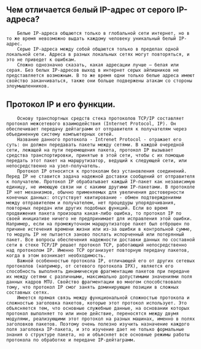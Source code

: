 ## Чем отличается белый IP-адрес от серого IP-адреса?

        Белые IP-адреса общаются только в глобальной сети интернет, но в то же время невозможно выдать каждому человеку уникальный белый IP-адрес.
        Серые IP-адреса между собой общаются только в пределах одной локальной сети. Адреса в разных локальных сетях могут повторяться, и это не приведет к ошибкам. 
        Сложно однозначно сказать, какая адресации лучше — белая или серая. Без белых IP-адресов выход в интернет серых айпишников не представляется возможным. В то же время одни только белые адреса имеют свойство заканчиваться, также они больше подвержены атакам со стороны злоумышленников. 
## Протокол IP и его функции.
        Основу транспортных средств стека протоколов TCP/IP составляет протокол межсетевого взаимодействия (Internet Protocol, IP). Он обеспечивает передачу дейтаграмм от отправителя к получателям через объединенную систему компьютерных сетей.
        Название данного протокола - Intrenet Protocol - отражает его суть: он должен передавать пакеты между сетями. В каждой очередной сети, лежащей на пути перемещения пакета, протокол IP вызывает средства транспортировки, принятые в этой сети, чтобы с их помощью передать этот пакет на маршрутизатор, ведущий к следующей сети, или непосредственно на узел-получатель.
        Протокол IP относится к протоколам без установления соединений. Перед IP не ставится задача надежной доставки сообщений от отправителя к получателю. Протокол IP обрабатывает каждый IP-пакет как независимую единицу, не имеющую связи ни с какими другими IP-пакетами. В протоколе IP нет механизмов, обычно применяемых для увеличения достоверности конечных данных: отсутствует квитирование - обмен подтверждениями между отправителем и получателем, нет процедуры упорядочивания, повторных передач или других подобных функций. Если во время продвижения пакета произошла какая-либо ошибка, то протокол IP по своей инициативе ничего не предпринимает для исправления этой ошибки. Например, если на промежуточном маршрутизаторе пакет был отброшен по причине истечения времени жизни или из-за ошибки в контрольной сумме, то модуль IP не пытается заново послать испорченный или потерянный пакет. Все вопросы обеспечения надежности доставки данных по составной сети в стеке TCP/IP решает протокол TCP, работающий непосредственно над протоколом IP. Именно TCP организует повторную передачу пакетов, когда в этом возникает необходимость.
        Важной особенностью протокола IP, отличающей его от других сетевых протоколов (например, от сетевого протокола IPX), является его способность выполнять динамическую фрагментацию пакетов при передаче их между сетями с различными, максимально допустимыми значениями поля данных кадров MTU. Свойство фрагментации во многом способствовало тому, что протокол IP смог занять доминирующие позиции в сложных составных сетях.
        Имеется прямая связь между функциональной сложностью протокола и сложностью заголовка пакетов, которые этот протокол использует. Это объясняется тем, что основные служебные данные, на основании которых протокол выполняет то или иное действие, переносятся между двумя модулями, реализующими этот протокол на разных машинах, именно в полях заголовков пакетов. Поэтому очень полезно изучить назначение каждого поля заголовка IP-пакета, и это изучение дает не только формальные знания о структуре пакета, но и объясняет все основные режимы работы протокола по обработке и передаче IP-дейтаграмм.
